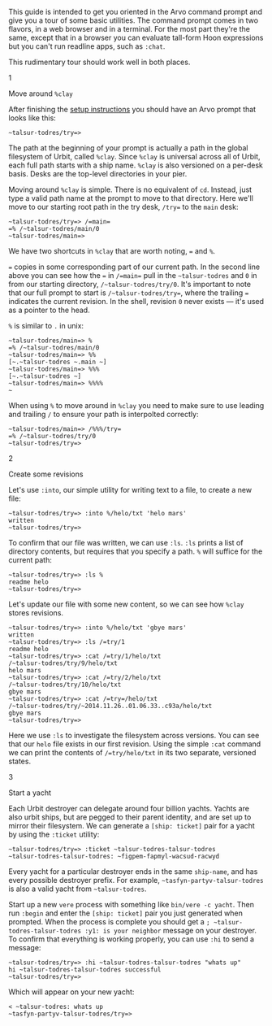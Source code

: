 This guide is intended to get you oriented in the Arvo command prompt and give you a tour of some basic utilities. The command prompt comes in two flavors, in a web browser and in a terminal. For the most part they're the same, except that in a browser you can evaluate tall-form Hoon expressions but you can't run readline apps, such as `:chat`.

This rudimentary tour should work well in both places. 


1

Move around `%clay`

After finishing the [setup instructions]() you should have an Arvo prompt that looks like this:

    ~talsur-todres/try=>

The path at the beginning of your prompt is actually a path in the global filesystem of Urbit, called `%clay`. Since `%clay` is universal across all of Urbit, each full path starts with a ship name. `%clay` is also versioned on a per-desk basis. Desks are the top-level directories in your pier.

Moving around `%clay` is simple. There is no equivalent of `cd`. Instead, just type a valid path name at the prompt to move to that directory. Here we'll move to our starting root path in the try desk, `/try=` to the `main` desk:

    ~talsur-todres/try=> /=main=
    =% /~talsur-todres/main/0
    ~talsur-todres/main=> 

We have two shortcuts in `%clay` that are worth noting, `=` and `%`. 

`=` copies in some corresponding part of our current path. In the second line above you can see how the `=` in `/=main=` pull in the `~talsur-todres` and `0` in from our starting directory, `/~talsur-todres/try/0`. It's important to note that our full prompt to start is `/~talsur-todres/try=`, where the trailing `=` indicates the current revision. In the shell, revision `0` never exists — it's used as a pointer to the head.

`%` is similar to `.` in unix: 

    ~talsur-todres/main=> %
    =% /~talsur-todres/main/0
    ~talsur-todres/main=> %%
    [~.~talsur-todres ~.main ~]
    ~talsur-todres/main=> %%%
    [~.~talsur-todres ~]
    ~talsur-todres/main=> %%%%
    ~

When using `%` to move around in `%clay` you need to make sure to use leading and trailing `/` to ensure your path is interpolted correctly:

    ~talsur-todres/main=> /%%%/try=
    =% /~talsur-todres/try/0
    ~talsur-todres/try=> 


2

Create some revisions

Let's use `:into`, our simple utility for writing text to a file, to create a new file:

    ~talsur-todres/try=> :into %/helo/txt 'helo mars'
    written
    ~talsur-todres/try=> 

To confirm that our file was written, we can use `:ls`. `:ls` prints a list of directory contents, but requires that you specify a path. `%` will suffice for the current path:

    ~talsur-todres/try=> :ls %
    readme helo
    ~talsur-todres/try=> 

Let's update our file with some new content, so we can see how `%clay` stores revisions.

    ~talsur-todres/try=> :into %/helo/txt 'gbye mars'
    written
    ~talsur-todres/try=> :ls /=try/1
    readme helo
    ~talsur-todres/try=> :cat /=try/1/helo/txt
    /~talsur-todres/try/9/helo/txt
    helo mars
    ~talsur-todres/try=> :cat /=try/2/helo/txt
    /~talsur-todres/try/10/helo/txt
    gbye mars
    ~talsur-todres/try=> :cat /=try=/helo/txt
    /~talsur-todres/try/~2014.11.26..01.06.33..c93a/helo/txt
    gbye mars
    ~talsur-todres/try=> 

Here we use `:ls` to investigate the filesystem across versions. You can see that our `helo` file exists in our first revision. Using the simple `:cat` command we can print the contents of `/=try/helo/txt` in its two separate, versioned states.


3

Start a yacht

Each Urbit destroyer can delegate around four billion yachts. Yachts are also urbit ships, but are pegged to their parent identity, and are set up to mirror their filesystem. We can generate a `[ship: ticket]` pair for a yacht by using the `:ticket` utility:

    ~talsur-todres/try=> :ticket ~talsur-todres-talsur-todres
    ~talsur-todres-talsur-todres: ~figpem-fapmyl-wacsud-racwyd

Every yacht for a particular destroyer ends in the same `ship-name`, and has every possible destroyer prefix. For example, `~tasfyn-partyv-talsur-todres` is also a valid yacht from `~talsur-todres`.

Start up a new `vere` process with something like `bin/vere -c yacht`. Then run `:begin` and enter the `[ship: ticket]` pair you just generated when prompted. When the process is complete you should get a `; ~talsur-todres-talsur-todres :y1: is your neighbor` message on your destroyer. To confirm that everything is working properly, you can use `:hi` to send a message:

    ~talsur-todres/try=> :hi ~talsur-todres-talsur-todres "whats up"
    hi ~talsur-todres-talsur-todres successful
    ~talsur-todres/try=> 

Which will appear on your new yacht:

    < ~talsur-todres: whats up
    ~tasfyn-partyv-talsur-todres/try=> 

